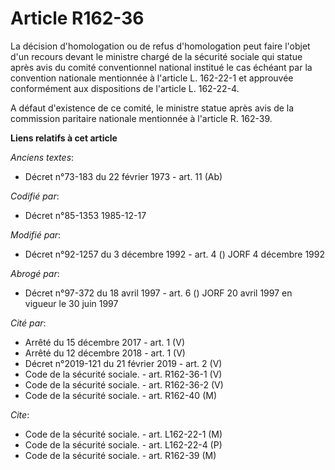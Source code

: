 # Article R162-36

La décision d'homologation ou de refus d'homologation peut faire l'objet d'un recours devant le ministre chargé de la
sécurité sociale qui statue après avis du comité conventionnel national institué le cas échéant par la convention nationale
mentionnée à l'article L. 162-22-1 et approuvée conformément aux dispositions de l'article L. 162-22-4.

A défaut d'existence de ce comité, le ministre statue après avis de la commission paritaire nationale mentionnée à l'article
R. 162-39.

**Liens relatifs à cet article**

_Anciens textes_:

  - Décret n°73-183 du 22 février 1973 - art. 11 (Ab)

_Codifié par_:

  - Décret n°85-1353 1985-12-17

_Modifié par_:

  - Décret n°92-1257 du 3 décembre 1992 - art. 4 () JORF 4 décembre 1992

_Abrogé par_:

  - Décret n°97-372 du 18 avril 1997 - art. 6 () JORF 20 avril 1997 en vigueur le 30 juin 1997

_Cité par_:

  - Arrêté du 15 décembre 2017 - art. 1 (V)
  - Arrêté du 12 décembre 2018 - art. 1 (V)
  - Décret n°2019-121 du 21 février 2019 - art. 2 (V)
  - Code de la sécurité sociale. - art. R162-36-1 (V)
  - Code de la sécurité sociale. - art. R162-36-2 (V)
  - Code de la sécurité sociale. - art. R162-40 (M)

_Cite_:

  - Code de la sécurité sociale. - art. L162-22-1 (M)
  - Code de la sécurité sociale. - art. L162-22-4 (P)
  - Code de la sécurité sociale. - art. R162-39 (M)
